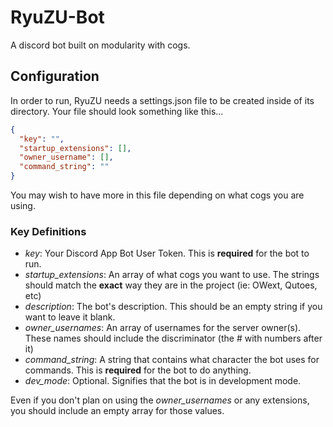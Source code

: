 # RyuZU-Bot
A discord bot built on modularity with cogs.

## Configuration
In order to run, RyuZU needs a settings.json file to be created inside of its directory. Your file should look something like this...
```json
{
  "key": "",
  "startup_extensions": [],
  "owner_username": [],
  "command_string": ""
}
```
You may wish to have more in this file depending on what cogs you are using.

### Key Definitions
* *key*: Your Discord App Bot User Token. This is **required** for the bot to run.
* *startup_extensions*: An array of what cogs you want to use. The strings should match the **exact** way they are in the project (ie: OWext, Qutoes, etc)
* *description*: The bot's description. This should be an empty string if you want to leave it blank.
* *owner_usernames*: An array of usernames for the server owner(s). These names should include the discriminator (the # with numbers after it)
* *command_string*: A string that contains what character the bot uses for commands. This is **required** for the bot to do anything.
* *dev_mode*: Optional. Signifies that the bot is in development mode.

Even if you don't plan on using the *owner_usernames* or any extensions, you should include an empty array for those values.